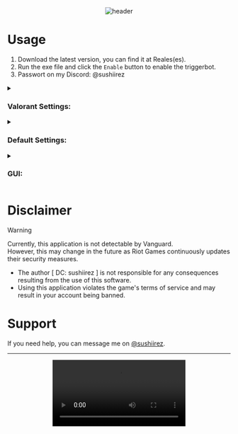 <div align = "center">
  <img src = "https://cdn.discordapp.com/attachments/1302347606227161225/1302347701093929153/header.png?ex=6727c950&is=672677d0&hm=1d0a93ae31d4bf8a4bbf0a34da09a5975a2bfde75478f252afd9a74fcec018b4&" alt = "header" />

</div>

# Usage
1. Download the latest version, you can find it at Reales(es).
2. Run the exe file and click the `Enable` button to enable the triggerbot.
3. Passwort on my Discord: @sushiirez

<details>
  <summary><h3>Valorant Settings:</h3></summary>

  <p>These are the in-game settings required for the triggerbot to work.</p>

  - `General > Accessibility > Enemy Highlight Color:` Select `Purple`.
  - `General > Mouse > Raw Input Buffer:` Set to `Off`.
  - `Video > Display Mode:` Select `Windows Fullscreen`.
</details>

<details>
  <summary><h3>Default Settings:</h3></summary>

  <p>These are the default and recommended settings.</p>

  - `Resolution:` 1920x1080 (If your in-game resolution is different, change it)
  - `Trigger Keys:` Left Shift
  - `Target Color:` 
  - Purple (RGB: 250, 100, 250)
  - Red 
  - Yellow 1
  - Yellow 2
  - `Color Tolerance:` 70
  - `Trigger Delay:` 50ms
</details>

<details>
  <summary><h3>GUI:</h3></summary>

  <p></p>

  <img src = "https://cdn.discordapp.com/attachments/1302347606227161225/1302400113309909122/q9qzaAb.png?ex=6727fa20&is=6726a8a0&hm=9d3187a3027d279a226c2339882e42fd91c51097d385bd286e5c85c37908f8d7&" alt = "gui" />
</details>

# Disclaimer
> [!WARNING]
> Currently, this application is not detectable by Vanguard.<br />
> However, this may change in the future as Riot Games continuously updates their security measures.

- The author [ DC: sushiirez ] is not responsible for any consequences resulting from the use of this software.
- Using this application violates the game's terms of service and may result in your account being banned.
# Support
If you need help, you can message me on [@sushiirez](@sushiirez).

<hr />

<div align = "center">
  <video src = "https://cdn.discordapp.com/attachments/1302347606227161225/1302402619070873640/videoplayback.mp4?ex=6727fc75&is=6726aaf5&hm=cf2b7dcbe1abdfdc951738a7b3918660caee965f3e66bce0dcdb1e4ad7ac5439&" />
</div>
